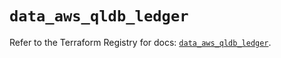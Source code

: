 # `data_aws_qldb_ledger`

Refer to the Terraform Registry for docs: [`data_aws_qldb_ledger`](https://registry.terraform.io/providers/hashicorp/aws/6.3.0/docs/data-sources/qldb_ledger).

